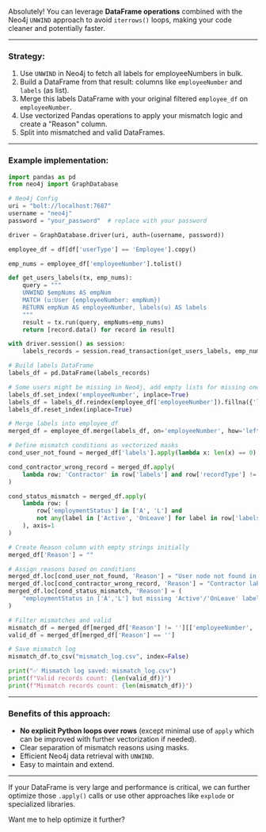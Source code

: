 Absolutely! You can leverage **DataFrame operations** combined with the Neo4j `UNWIND` approach to avoid `iterrows()` loops, making your code cleaner and potentially faster.

---

### Strategy:

1. Use `UNWIND` in Neo4j to fetch all labels for employeeNumbers in bulk.
2. Build a DataFrame from that result: columns like `employeeNumber` and `labels` (as list).
3. Merge this labels DataFrame with your original filtered `employee_df` on `employeeNumber`.
4. Use vectorized Pandas operations to apply your mismatch logic and create a "Reason" column.
5. Split into mismatched and valid DataFrames.

---

### Example implementation:

```python
import pandas as pd
from neo4j import GraphDatabase

# Neo4j Config
uri = "bolt://localhost:7687"
username = "neo4j"
password = "your_password"  # replace with your password

driver = GraphDatabase.driver(uri, auth=(username, password))

employee_df = df[df['userType'] == 'Employee'].copy()

emp_nums = employee_df['employeeNumber'].tolist()

def get_users_labels(tx, emp_nums):
    query = """
    UNWIND $empNums AS empNum
    MATCH (u:User {employeeNumber: empNum})
    RETURN empNum AS employeeNumber, labels(u) AS labels
    """
    result = tx.run(query, empNums=emp_nums)
    return [record.data() for record in result]

with driver.session() as session:
    labels_records = session.read_transaction(get_users_labels, emp_nums)

# Build labels DataFrame
labels_df = pd.DataFrame(labels_records)

# Some users might be missing in Neo4j, add empty lists for missing ones
labels_df.set_index('employeeNumber', inplace=True)
labels_df = labels_df.reindex(employee_df['employeeNumber']).fillna({'labels': [[]]})
labels_df.reset_index(inplace=True)

# Merge labels into employee_df
merged_df = employee_df.merge(labels_df, on='employeeNumber', how='left')

# Define mismatch conditions as vectorized masks
cond_user_not_found = merged_df['labels'].apply(lambda x: len(x) == 0)

cond_contractor_wrong_record = merged_df.apply(
    lambda row: 'Contractor' in row['labels'] and row['recordType'] != 'Conversion', axis=1
)

cond_status_mismatch = merged_df.apply(
    lambda row: (
        row['employmentStatus'] in ['A', 'L'] and
        not any(label in ['Active', 'OnLeave'] for label in row['labels'])
    ), axis=1
)

# Create Reason column with empty strings initially
merged_df['Reason'] = ""

# Assign reasons based on conditions
merged_df.loc[cond_user_not_found, 'Reason'] = "User node not found in Neo4j"
merged_df.loc[cond_contractor_wrong_record, 'Reason'] = "Contractor label present but recordType is not 'Conversion'"
merged_df.loc[cond_status_mismatch, 'Reason'] = (
    "employmentStatus in ['A','L'] but missing 'Active'/'OnLeave' label in Neo4j"
)

# Filter mismatches and valid
mismatch_df = merged_df[merged_df['Reason'] != ''][['employeeNumber', 'Reason']]
valid_df = merged_df[merged_df['Reason'] == '']

# Save mismatch log
mismatch_df.to_csv("mismatch_log.csv", index=False)

print("✅ Mismatch log saved: mismatch_log.csv")
print(f"Valid records count: {len(valid_df)}")
print(f"Mismatch records count: {len(mismatch_df)}")
```

---

### Benefits of this approach:

* **No explicit Python loops over rows** (except minimal use of `apply` which can be improved with further vectorization if needed).
* Clear separation of mismatch reasons using masks.
* Efficient Neo4j data retrieval with `UNWIND`.
* Easy to maintain and extend.

---

If your DataFrame is very large and performance is critical, we can further optimize those `.apply()` calls or use other approaches like `explode` or specialized libraries.

Want me to help optimize it further?

